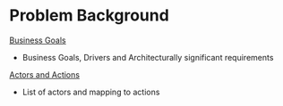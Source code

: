 # Problem Background

[Business Goals](BusinessGoal.md)
* Business Goals, Drivers and Architecturally significant requirements

[Actors and Actions](Personas.drawio)
* List of actors and mapping to actions
